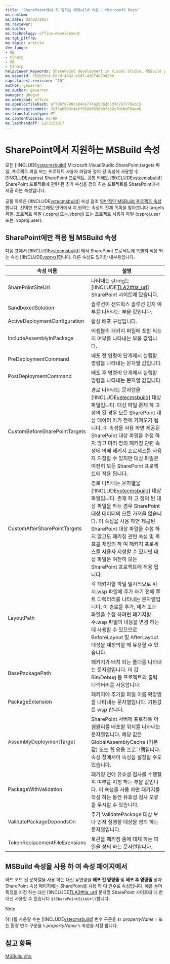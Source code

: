 ```yaml
---
title: "SharePoint에서 지 원하는 MSBuild 속성 | Microsoft Docs"
ms.custom: 
ms.date: 02/02/2017
ms.reviewer: 
ms.suite: 
ms.technology: office-development
ms.tgt_pltfrm: 
ms.topic: article
dev_langs:
- VB
- CSharp
- VB
- CSharp
helpviewer_keywords: SharePoint development in Visual Studio, MSBuild properties
ms.assetid: 7b2b58c6-55cd-4682-a5d7-43874e70920d
caps.latest.revision: "10"
author: gewarren
ms.author: gewarren
manager: ghogen
ms.workload: office
ms.openlocfilehash: af70078790c684ce774a203b265d7c767779ab15
ms.sourcegitcommit: 32f1a690fc445f9586d53698fc82c7debd784eeb
ms.translationtype: MT
ms.contentlocale: ko-KR
ms.lasthandoff: 12/22/2017
---
```

# <a name="msbuild-properties-supported-by-sharepoint"></a>SharePoint에서 지원하는 MSBuild 속성
  모든 [!INCLUDE[vstecmsbuild](../sharepoint/includes/vstecmsbuild-md.md)] Microsoft.VisualStudio.SharePoint.targets 파일, 프로젝트 파일 또는 프로젝트 사용자 파일에 정의 된 속성에 사용할 수 [!INCLUDE[vsprvs](../sharepoint/includes/vsprvs-md.md)] SharePoint 프로젝트. 공통 외에도 [!INCLUDE[vstecmsbuild](../sharepoint/includes/vstecmsbuild-md.md)] SharePoint 프로젝트에 관련 된 추가 속성을 정의 하는 프로젝트를 SharePoint에서 제공 하는 속성입니다.  
  
 공통 목록은 [!INCLUDE[vstecmsbuild](../sharepoint/includes/vstecmsbuild-md.md)] 속성 참조 [일반적인 MSBuild 프로젝트 속성](http://go.microsoft.com/fwlink/?LinkID=168687)합니다. 선택한 프로그래밍 언어에서 지 원하는 속성의 전체 목록을 찾아봅니다.targets 파일, 프로젝트 파일 (.csproj 또는.vbproj) 또는 프로젝트 사용자 파일 (csproj.user 또는. vbproj.user).  
  
## <a name="msbuild-properties-specific-to-sharepoint"></a>SharePoint에만 적용 됨 MSBuild 속성  
 다음 표에서 [!INCLUDE[vstecmsbuild](../sharepoint/includes/vstecmsbuild-md.md)] 에서 SharePoint 프로젝트에 특별히 적용 되는 속성 [!INCLUDE[vsprvs](../sharepoint/includes/vsprvs-md.md)]합니다. 다른 속성도 있지만 내부용입니다.  
  
|속성 이름|설명|  
|-------------------|-----------------|  
|SharePointSiteUrl|나타내는 string는 [!INCLUDE[TLA2#tla_url](../sharepoint/includes/tla2sharptla-url-md.md)] SharePoint 사이트에 있습니다.|  
|SandboxedSolution|솔루션이 샌드박스 솔루션 인지 여부를 나타내는 부울 값입니다.|  
|ActiveDeploymentConfiguration|활성 배포 구성입니다.|  
|IncludeAssemblyInPackage|어셈블리 패키지 파일에 포함 되는지 여부를 나타내는 부울 값입니다.|  
|PreDeploymentCommand|배포 전 명령이 단계에서 실행할 명령을 나타내는 문자열 값입니다.|  
|PostDeploymentCommand|배포 후 명령이 단계에서 실행할 명령을 나타내는 문자열 값입니다.|  
|CustomBeforeSharePointTargets|경로 나타내는 문자열을 [!INCLUDE[vstecmsbuild](../sharepoint/includes/vstecmsbuild-md.md)] 대상 파일입니다. 대상 파일 존재 하 고 정의 된 경우 모든 SharePoint 대상 데이터 하기 전에 가져오기 됩니다. 이 속성을 사용 하면 제공된 SharePoint 대상 파일을 수정 하지 않고 미리 정의 패키징 관련 속성에 의해 패키지 프로세스를 사용자 지정할 수 있지만 대상 파일은 여전히 모든 SharePoint 프로젝트에 적용 됩니다.|  
|CustomAfterSharePointTargets|경로 나타내는 문자열을 [!INCLUDE[vstecmsbuild](../sharepoint/includes/vstecmsbuild-md.md)] 대상 파일입니다. 존재 하 고 정의 된 대상 파일을 하는 경우 SharePoint 대상 데이터의 모든 가져올 않습니다. 이 속성을 사용 하면 제공된 SharePoint 대상 파일을 수정 하지 않고도 패키징 관련 속성 및 목표를 재정의 하 여 패키지 프로세스를 사용자 지정할 수 있지만 대상 파일은 여전히 모든 SharePoint 프로젝트에 적용 됩니다.|  
|LayoutPath|각 패키지할 파일 일시적으로 위치.wsp 파일에 추가 하기 전에 루트 디렉터리를 나타내는 문자열입니다. 이 경로를 추가, 제거 또는 파일을 수정 하려면 패키지할 수.wsp 파일의 내용을 변경 하는 데 사용할 수 있으므로 BeforeLayout 및 AfterLayout 대상을 재정의할 때 유용할 수 있습니다.|  
|BasePackagePath|패키지가 배치 되는 폴더를 나타내는 문자열입니다. 이 값 Bin\Debug 등 프로젝트의 출력 디렉터리를 사용합니다.|  
|PackageExtension|패키지에 추가할 파일 이름 확장명을 나타내는 문자열입니다. 기본값은 wsp 합니다.|  
|AssemblyDeploymentTarget|SharePoint 서버에 프로젝트 어셈블리를 배포할 위치를 나타내는 문자열입니다. 해당 값은 GlobalAssemblyCache (기본값) 또는 웹 응용 프로그램입니다. 속성 창에서이 속성을 설정할 수도 있습니다.|  
|PackageWithValidation|패키징 전에 유효성 검사를 수행할지 여부를 지정 하는 부울 값입니다. 이 속성을 사용 하면 패키지를 작성 하는 동안 유효성 검사 오류를 무시할 수 있습니다.|  
|ValidatePackageDependsOn|추가 ValidatePackage 대상 보다 먼저 실행할 대상을 정의 하는 문자열입니다.|  
|TokenReplacementFileExensions|토큰을 패키징 중에 대체 하는 파일을 정의 하는 문자열입니다.|  
  
## <a name="using-msbuild-properties-in-the-properties-page"></a>MSBuild 속성을 사용 하 여 속성 페이지에서  
 하드 코드 된 문자열을 사용 하는 대신 유연성을 **배포 전 명령줄** 및 **배포 후 명령줄** 상자 SharePoint 속성 페이지에는 SharePoint를 사용 하 여 인수로 속성입니다. 예를 들어 특정을 지정 하는 대신 [!INCLUDE[TLA2#tla_url](../sharepoint/includes/tla2sharptla-url-md.md)] 문자열 SharePoint 사이트에 대 한 대신 사용할 수 있습니다 `$(SharePointSiteUrl)`합니다.  
  
> [!NOTE]  
>  하나를 사용할 수는 [!INCLUDE[vstecmsbuild](../sharepoint/includes/vstecmsbuild-md.md)] 변수 구문을 `$(` *propertyName* `)` 또는 환경 변수 구문을 `%` *propertyName* `%` 속성을 지정 합니다.  
  
## <a name="see-also"></a>참고 항목  
 [MSBuild 참조](/visualstudio/msbuild/msbuild-reference)  
  
  